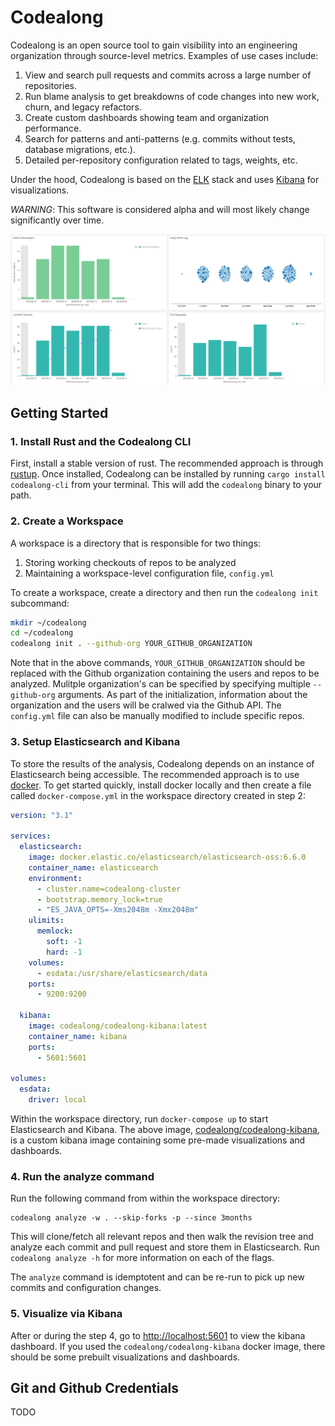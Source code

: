 # Codealong

Codealong is an open source tool to gain visibility into an engineering organization through source-level metrics. Examples of use cases include:

1. View and search pull requests and commits across a large number of repositories.
2. Run blame analysis to get breakdowns of code changes into new work, churn, and legacy refactors.
3. Create custom dashboards showing team and organization performance.
4. Search for patterns and anti-patterns (e.g. commits without tests, database migrations, etc.).
5. Detailed per-repository configuration related to tags, weights, etc.

Under the hood, Codealong is based on the [ELK](https://www.elastic.co/elk-stack) stack and uses [Kibana](https://www.elastic.co/products/kibana) for visualizations.

_WARNING_: This software is considered alpha and will most likely change significantly over time.

![Dashboard](/screenshots/dashboard.png?raw=true)

## Getting Started

### 1. Install Rust and the Codealong CLI

First, install a stable version of rust. The recommended approach is through [rustup](https://rustup.rs/). Once installed, Codealong can be installed by running `cargo install codealong-cli` from your terminal. This will add the `codealong` binary to your path.

### 2. Create a Workspace

A workspace is a directory that is responsible for two things:

1. Storing working checkouts of repos to be analyzed
2. Maintaining a workspace-level configuration file, `config.yml`

To create a workspace, create a directory and then run the `codealong init` subcommand:

```bash
mkdir ~/codealong
cd ~/codealong
codealong init . --github-org YOUR_GITHUB_ORGANIZATION
```

Note that in the above commands, `YOUR_GITHUB_ORGANIZATION` should be replaced with the Github organization containing the users and repos to be analyzed. Mulitple organization's can be specified by specifying multiple `--github-org` arguments. As part of the initialization, information about the organization and the users will be cralwed via the Github API. The `config.yml` file can also be manually modified to include specific repos.

### 3. Setup Elasticsearch and Kibana

To store the results of the analysis, Codealong depends on an instance of Elasticsearch being accessible. The recommended approach is to use [docker](https://docs.docker.com/install/). To get started quickly, install docker locally and then create a file called `docker-compose.yml` in the workspace directory created in step 2:

```yaml
version: "3.1"

services:
  elasticsearch:
    image: docker.elastic.co/elasticsearch/elasticsearch-oss:6.6.0
    container_name: elasticsearch
    environment:
      - cluster.name=codealong-cluster
      - bootstrap.memory_lock=true
      - "ES_JAVA_OPTS=-Xms2048m -Xmx2048m"
    ulimits:
      memlock:
        soft: -1
        hard: -1
    volumes:
      - esdata:/usr/share/elasticsearch/data
    ports:
      - 9200:9200

  kibana:
    image: codealong/codealong-kibana:latest
    container_name: kibana
    ports:
      - 5601:5601

volumes:
  esdata:
    driver: local
```

Within the workspace directory, run `docker-compose up` to start Elasticsearch and Kibana. The above image, [codealong/codealong-kibana](https://cloud.docker.com/u/codealong/repository/docker/codealong/codealong-kibana), is a custom kibana image containing some pre-made visualizations and dashboards.

### 4. Run the analyze command

Run the following command from within the workspace directory:

```
codealong analyze -w . --skip-forks -p --since 3months
```

This will clone/fetch all relevant repos and then walk the revision tree and analyze each commit and pull request and store them in Elasticsearch. Run `codealong analyze -h` for more information on each of the flags.

The `analyze` command is idemptotent and can be re-run to pick up new commits and configuration changes.

### 5. Visualize via Kibana

After or during the step 4, go to [http://localhost:5601](http://localhost:5601) to view the kibana dashboard. If you used the `codealong/codealong-kibana` docker image, there should be some prebuilt visualizations and dashboards.

## Git and Github Credentials

TODO
